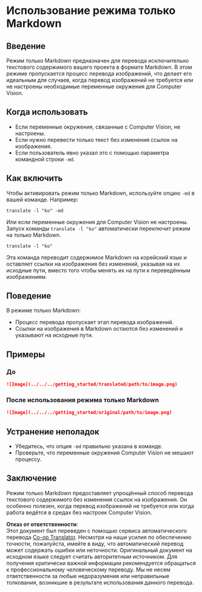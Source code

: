 <!--
CO_OP_TRANSLATOR_METADATA:
{
  "original_hash": "9b1b247a8d0f1736459e0e9ede0d9c92",
  "translation_date": "2025-05-06T17:44:13+00:00",
  "source_file": "getting_started/markdown-only-mode.md",
  "language_code": "ru"
}
-->
# Использование режима только Markdown

## Введение
Режим только Markdown предназначен для перевода исключительно текстового содержимого вашего проекта в формате Markdown. В этом режиме пропускается процесс перевода изображений, что делает его идеальным для случаев, когда перевод изображений не требуется или не настроены необходимые переменные окружения для Computer Vision.

## Когда использовать
- Если переменные окружения, связанные с Computer Vision, не настроены.
- Если нужно перевести только текст без изменения ссылок на изображения.
- Если пользователь явно указал это с помощью параметра командной строки `-md`.

## Как включить
Чтобы активировать режим только Markdown, используйте опцию `-md` в вашей команде. Например:
```
translate -l "ko" -md
```

Или если переменные окружения для Computer Vision не настроены. Запуск команды `translate -l "ko"` автоматически переключит режим на только Markdown.

```
translate -l "ko"
```

Эта команда переводит содержимое Markdown на корейский язык и оставляет ссылки на изображения без изменений, указывая на их исходные пути, вместо того чтобы менять их на пути к переведённым изображениям.

## Поведение
В режиме только Markdown:
- Процесс перевода пропускает этап перевода изображений.
- Ссылки на изображения в Markdown остаются без изменений и указывают на исходные пути.

## Примеры
### До
```markdown
![Image](../../../getting_started/translated/path/to/image.png)
```
### После использования режима только Markdown
```markdown
![Image](../../../getting_started/original/path/to/image.png)
```

## Устранение неполадок
- Убедитесь, что опция `-md` правильно указана в команде.
- Проверьте, что переменные окружения Computer Vision не мешают процессу.

## Заключение
Режим только Markdown предоставляет упрощённый способ перевода текстового содержимого без изменения ссылок на изображения. Он особенно полезен, когда перевод изображений не требуется или когда работа ведётся в средах без настроек Computer Vision.

**Отказ от ответственности**:  
Этот документ был переведен с помощью сервиса автоматического перевода [Co-op Translator](https://github.com/Azure/co-op-translator). Несмотря на наши усилия по обеспечению точности, пожалуйста, имейте в виду, что автоматический перевод может содержать ошибки или неточности. Оригинальный документ на исходном языке следует считать авторитетным источником. Для получения критически важной информации рекомендуется обращаться к профессиональному человеческому переводу. Мы не несем ответственности за любые недоразумения или неправильные толкования, возникшие в результате использования данного перевода.